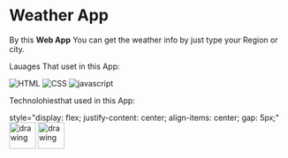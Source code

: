 # Weather App

By this **Web App** You can get the weather info by just type your Region or city.

Lauages That uset in this App:

![HTML](https://img.icons8.com/color/48/000000/html-5--v1.png)
![CSS](https://img.icons8.com/color/48/000000/css3.png)
![javascript](https://img.icons8.com/color/48/000000/javascript--v2.png)


Technolohiesthat used in this App:

<div> style="display: flex; justify-content: center; align-items: center; gap: 5px;"
  <img src="https://cdn.worldvectorlogo.com/logos/next-js.svg" alt="drawing" width="48" height="48"/>
<img src="https://axios-http.com/assets/logo.svg" alt="drawing" width="48" height="48"/>
</div>





